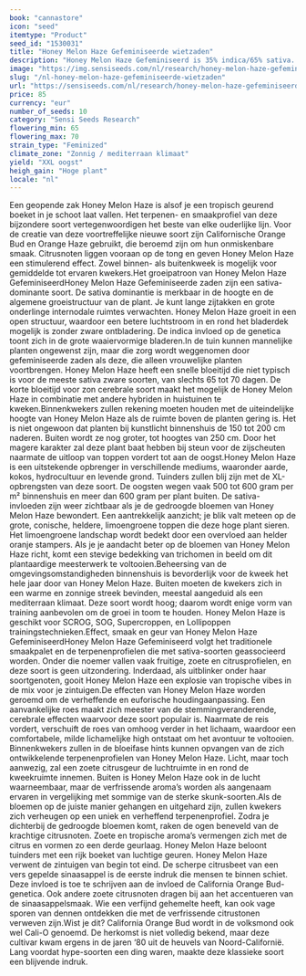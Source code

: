 ```yaml
---
book: "cannastore"
icon: "seed"
itemtype: "Product"
seed_id: "1530031"
title: "Honey Melon Haze Gefeminiseerde wietzaden"
description: "Honey Melon Haze Gefeminiseerd is 35% indica/65% sativa. Tal van speervormige cola’s geven XL-oogsten. Citrus en tropische aroma’s. Bloeit in 65-70 dagen."
image: "https://img.sensiseeds.com/nl/research/honey-melon-haze-gefeminiseerd-image.png"
slug: "/nl-honey-melon-haze-gefeminiseerde-wietzaden"
url: "https://sensiseeds.com/nl/research/honey-melon-haze-gefeminiseerd?a_aid=cannastore"
price: 85
currency: "eur"
number_of_seeds: 10
category: "Sensi Seeds Research"
flowering_min: 65
flowering_max: 70
strain_type: "Feminized"
climate_zone: "Zonnig / mediterraan klimaat"
yield: "XXL oogst"
heigh_gain: "Hoge plant"
locale: "nl"
---
```

Een geopende zak Honey Melon Haze is alsof je een tropisch geurend boeket in je schoot laat vallen. Het terpenen- en smaakprofiel van deze bijzondere soort vertegenwoordigen het beste van elke ouderlijke lijn. Voor de creatie van deze voortreffelijke nieuwe soort zijn Californische Orange Bud en Orange Haze gebruikt, die beroemd zijn om hun onmiskenbare smaak. Citrusnoten liggen vooraan op de tong en geven Honey Melon Haze een stimulerend effect. Zowel binnen- als buitenkweek is mogelijk voor gemiddelde tot ervaren kwekers.Het groeipatroon van Honey Melon Haze GefeminiseerdHoney Melon Haze Gefeminiseerde zaden zijn een sativa-dominante soort. De sativa dominantie is merkbaar in de hoogte en de algemene groeistructuur van de plant. Je kunt lange zijtakken en grote onderlinge internodale ruimtes verwachten. Honey Melon Haze groeit in een open structuur, waardoor een betere luchtstroom in en rond het bladerdek mogelijk is zonder zware ontbladering. De indica invloed op de genetica toont zich in de grote waaiervormige bladeren.In de tuin kunnen mannelijke planten ongewenst zijn, maar die zorg wordt weggenomen door gefeminiseerde zaden als deze, die alleen vrouwelijke planten voortbrengen. Honey Melon Haze heeft een snelle bloeitijd die niet typisch is voor de meeste sativa zware soorten, van slechts 65 tot 70 dagen. De korte bloeitijd voor zon cerebrale soort maakt het mogelijk de Honey Melon Haze in combinatie met andere hybriden in huistuinen te kweken.Binnenkwekers zullen rekening moeten houden met de uiteindelijke hoogte van Honey Melon Haze als de ruimte boven de planten gering is. Het is niet ongewoon dat planten bij kunstlicht binnenshuis de 150 tot 200 cm naderen. Buiten wordt ze nog groter, tot hoogtes van 250 cm. Door het magere karakter zal deze plant baat hebben bij steun voor de zijscheuten naarmate de uitloop van toppen vordert tot aan de oogst.Honey Melon Haze is een uitstekende opbrenger in verschillende mediums, waaronder aarde, kokos, hydrocultuur en levende grond. Tuinders zullen blij zijn met de XL-opbrengsten van deze soort. De oogsten wegen vaak 500 tot 600 gram per m² binnenshuis en meer dan 600 gram per plant buiten. De sativa-invloeden zijn weer zichtbaar als je de gedroogde bloemen van Honey Melon Haze bewondert. Een aantrekkelijk aanzicht; je blik valt meteen op de grote, conische, heldere, limoengroene toppen die deze hoge plant sieren. Het limoengroene landschap wordt bedekt door een overvloed aan helder oranje stampers. Als je je aandacht beter op de bloemen van Honey Melon Haze richt, komt een stevige bedekking van trichomen in beeld om dit plantaardige meesterwerk te voltooien.Beheersing van de omgevingsomstandigheden binnenshuis is bevorderlijk voor de kweek het hele jaar door van Honey Melon Haze. Buiten moeten de kwekers zich in een warme en zonnige streek bevinden, meestal aangeduid als een mediterraan klimaat. Deze soort wordt hoog; daarom wordt enige vorm van training aanbevolen om de groei in toom te houden. Honey Melon Haze is geschikt voor SCROG, SOG, Supercroppen, en Lollipoppen trainingstechnieken.Effect, smaak en geur van Honey Melon Haze GefeminiseerdHoney Melon Haze Gefeminiseerd volgt het traditionele smaakpalet en de terpenenprofielen die met sativa-soorten geassocieerd worden. Onder die noemer vallen vaak fruitige, zoete en citrusprofielen, en deze soort is geen uitzondering. Inderdaad, als uitblinker onder haar soortgenoten, gooit Honey Melon Haze een explosie van tropische vibes in de mix voor je zintuigen.De effecten van Honey Melon Haze worden geroemd om de verheffende en euforische houdingaanpassing. Een aanvankelijke roes maakt zich meester van de stemmingveranderende, cerebrale effecten waarvoor deze soort populair is. Naarmate de reis vordert, verschuift de roes van omhoog verder in het lichaam, waardoor een comfortabele, milde lichamelijke high ontstaat om het avontuur te voltooien. Binnenkwekers zullen in de bloeifase hints kunnen opvangen van de zich ontwikkelende terpenenprofielen van Honey Melon Haze. Licht, maar toch aanwezig, zal een zoete citrusgeur de luchtruimte in en rond de kweekruimte innemen. Buiten is Honey Melon Haze ook in de lucht waarneembaar, maar de verfrissende aroma’s worden als aangenaam ervaren in vergelijking met sommige van de sterke skunk-soorten.Als de bloemen op de juiste manier gehangen en uitgehard zijn, zullen kwekers zich verheugen op een uniek en verheffend terpenenprofiel. Zodra je dichterbij de gedroogde bloemen komt, raken de ogen beneveld van de krachtige citrusnoten. Zoete en tropische aroma’s vermengen zich met de citrus en vormen zo een derde geurlaag. Honey Melon Haze beloont tuinders met een rijk boeket van luchtige geuren. Honey Melon Haze verwent de zintuigen van begin tot eind. De scherpe citrusbeet van een vers gepelde sinaasappel is de eerste indruk die mensen te binnen schiet. Deze invloed is toe te schrijven aan de invloed de California Orange Bud-genetica. Ook andere zoete citrusnoten dragen bij aan het accentueren van de sinaasappelsmaak. Wie een verfijnd gehemelte heeft, kan ook vage sporen van dennen ontdekken die met de verfrissende citrustonen verweven zijn.Wist je dit? California Orange Bud wordt in de volksmond ook wel Cali-O genoemd. De herkomst is niet volledig bekend, maar deze cultivar kwam ergens in de jaren ‘80 uit de heuvels van Noord-Californië. Lang voordat hype-soorten een ding waren, maakte deze klassieke soort een blijvende indruk.
